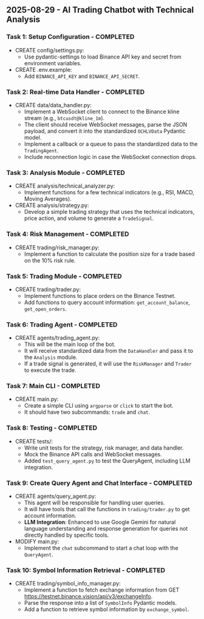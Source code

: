 ## 2025-08-29 - AI Trading Chatbot with Technical Analysis
### Task 1: Setup Configuration - COMPLETED
- CREATE config/settings.py:
  - Use pydantic-settings to load Binance API key and secret from environment variables.
- CREATE .env.example:
  - Add `BINANCE_API_KEY` and `BINANCE_API_SECRET`.

### Task 2: Real-time Data Handler - COMPLETED
- CREATE data/data_handler.py:
  - Implement a WebSocket client to connect to the Binance kline stream (e.g., `btcusdt@kline_1m`).
  - The client should receive WebSocket messages, parse the JSON payload, and convert it into the standardized `OCHLVData` Pydantic model.
  - Implement a callback or a queue to pass the standardized data to the `TradingAgent`.
  - Include reconnection logic in case the WebSocket connection drops.

### Task 3: Analysis Module - COMPLETED
- CREATE analysis/technical_analyzer.py:
  - Implement functions for a few technical indicators (e.g., RSI, MACD, Moving Averages).
- CREATE analysis/strategy.py:
  - Develop a simple trading strategy that uses the technical indicators, price action, and volume to generate a `TradeSignal`.

### Task 4: Risk Management - COMPLETED
- CREATE trading/risk_manager.py:
  - Implement a function to calculate the position size for a trade based on the 10% risk rule.

### Task 5: Trading Module - COMPLETED
- CREATE trading/trader.py:
  - Implement functions to place orders on the Binance Testnet.
  - Add functions to query account information: `get_account_balance`, `get_open_orders`.

### Task 6: Trading Agent - COMPLETED
- CREATE agents/trading_agent.py:
  - This will be the main loop of the bot.
  - It will receive standardized data from the `DataHandler` and pass it to the `Analysis` module.
  - If a trade signal is generated, it will use the `RiskManager` and `Trader` to execute the trade.

### Task 7: Main CLI - COMPLETED
- CREATE main.py:
  - Create a simple CLI using `argparse` or `click` to start the bot.
  - It should have two subcommands: `trade` and `chat`.

### Task 8: Testing - COMPLETED
- CREATE tests/:
  - Write unit tests for the strategy, risk manager, and data handler.
  - Mock the Binance API calls and WebSocket messages.
  - Added `test_query_agent.py` to test the QueryAgent, including LLM integration.

### Task 9: Create Query Agent and Chat Interface - COMPLETED
- CREATE agents/query_agent.py:
  - This agent will be responsible for handling user queries.
  - It will have tools that call the functions in `trading/trader.py` to get account information.
  - **LLM Integration**: Enhanced to use Google Gemini for natural language understanding and response generation for queries not directly handled by specific tools.
- MODIFY main.py:
  - Implement the `chat` subcommand to start a chat loop with the `QueryAgent`.

### Task 10: Symbol Information Retrieval - COMPLETED
- CREATE trading/symbol_info_manager.py:
  - Implement a function to fetch exchange information from GET https://testnet.binance.vision/api/v3/exchangeInfo.
  - Parse the response into a list of `SymbolInfo` Pydantic models.
  - Add a function to retrieve symbol information by `exchange_symbol`.